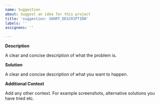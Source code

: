 ```yaml
---
name: Suggestion
about: Suggest an idea for this project
title: 'suggestion: SHORT_DESCRIPTION'
labels: ''
assignees: ''

---
```


**Description**

A clear and concise description of what the problem is.

**Solution**

A clear and concise description of what you want to happen.

**Additional Context**

Add any other context. For example screenshots, alternative solutions you have tried etc.
